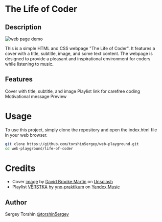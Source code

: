 # The Life of Coder

## Description 

![web page demo](./assets/demo.gif)

This is a simple HTML and CSS webpage "The Life of Coder". It features a cover with a title, subtitle, image, and some text content. The webpage is designed to provide a pleasant and inspirational environment for coders while listening to music.

## Features

Cover with title, subtitle, and image
Playlist link for carefree coding
Motivational message
Preview

# Usage
To use this project, simply clone the repository and open the index.html file in your web browser.

```bash
git clone https://github.com/torshin5ergey/web-playground.git
cd web-playground/life-of-coder
```

# Credits
- Cover [image](https://unsplash.com/photos/blue-and-orange-flower-0DLKy4IPoc8) by [David Brooke Martin](https://unsplash.com/@dbmartin00) on [Unsplash](https://unsplash.com/)
- Playlist [VЁRSTKA](https://music.yandex.ru/users/ynx-praktikum/playlists/1002) by [ynx-praktikum](https://music.yandex.ru/users/ynx-praktikum) on [Yandex Music](https://music.yandex.ru/)

## Author

Sergey Torshin [@torshin5ergey](https://github.com/torshin5ergey)